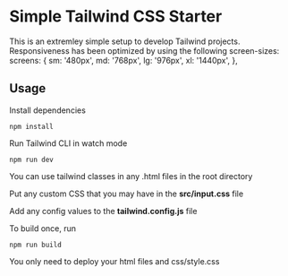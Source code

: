# Simple Tailwind CSS Starter

This is an extremley simple setup to develop Tailwind projects. 
Responsiveness has been optimized by using the following screen-sizes:
screens: {
    sm: '480px',
    md: '768px',
    lg: '976px',
    xl: '1440px',
},

## Usage

Install dependencies

```
npm install
```

Run Tailwind CLI in watch mode

```
npm run dev
```

You can use tailwind classes in any .html files in the root directory

Put any custom CSS that you may have in the **src/input.css** file

Add any config values to the **tailwind.config.js** file

To build once, run

```
npm run build
```

You only need to deploy your html files and css/style.css

